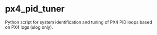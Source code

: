 # px4_pid_tuner
Python script for system identification and tuning of PX4 PID loops based on PX4 logs (ulog only).
